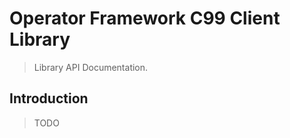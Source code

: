 Operator Framework C99 Client Library
=====================================

> Library API Documentation.

## Introduction

> TODO


